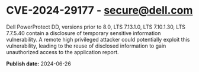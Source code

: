 # CVE-2024-29177 - secure@dell.com

Dell PowerProtect DD, versions prior to 8.0, LTS 7.13.1.0, LTS 7.10.1.30, LTS 7.7.5.40 contain a disclosure of temporary sensitive information vulnerability. A remote high privileged attacker could potentially exploit this vulnerability, leading to the reuse of disclosed information to gain unauthorized access to the application report.

**Publish date:** 2024-06-26
